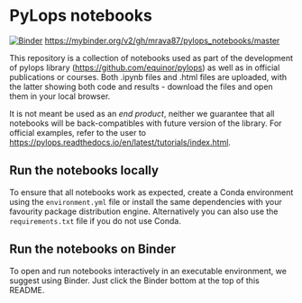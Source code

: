 # PyLops notebooks
[![Binder](https://mybinder.org/badge_logo.svg)](https://mybinder.org/v2/gh/mrava87/pylops_notebooks/master)
https://mybinder.org/v2/gh/mrava87/pylops_notebooks/master

This repository is a collection of notebooks used as part of the development of pylops library (https://github.com/equinor/pylops) as well as in official publications or courses. Both .ipynb files and .html files are uploaded, with the latter showing both code and results - download the files and open them in your local browser.

It is not meant be used as an *end product*, neither we guarantee that all notebooks will be back-compatibles with future version of the library. For official examples, refer to the user to https://pylops.readthedocs.io/en/latest/tutorials/index.html.

## Run the notebooks locally
To ensure that all notebooks work as expected, create a Conda environment using the ``environment.yml`` file or install the same dependencies with your favourity package distribution engine. Alternatively you can also use the ``requirements.txt`` file if you do not use Conda.  

## Run the notebooks on Binder
To open and run notebooks interactively in an executable environment, we suggest using Binder. Just click the Binder bottom at the top of this README.

